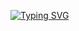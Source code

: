 [![Typing SVG](https://readme-typing-svg.demolab.com?font=Pixelify+Sans&pause=1000&color=F7CFE3&center=true&vCenter=true&random=false&width=420&lines=eu+amo+meu+namorado)](https://git.io/typing-svg)
